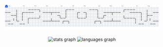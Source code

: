 <picture>
  <source media="(prefers-color-scheme: dark)" srcset="https://raw.githubusercontent.com/KEVENCN97/KEVENCN97/output/pacman-contribution-graph-dark.svg">
  <source media="(prefers-color-scheme: light)" srcset="https://raw.githubusercontent.com/KEVENCN97/KEVENCN97/output/pacman-contribution-graph.svg">
  <img alt="pacman contribution graph" src="https://raw.githubusercontent.com/KEVENCN97/KEVENCN97/output/pacman-contribution-graph.svg">
</picture>

###

<div align="center">
  <img src="https://github-readme-stats.vercel.app/api?username=KEVENCN97&hide_title=false&hide_rank=false&show_icons=true&include_all_commits=true&count_private=true&disable_animations=false&theme=dracula&locale=en&hide_border=false&order=1" height="150" alt="stats graph" />
  <img src="https://github-readme-stats.vercel.app/api/top-langs?username=KEVENCN97&locale=en&hide_title=false&layout=compact&card_width=320&langs_count=5&theme=dracula&hide_border=false&order=2" height="150" alt="languages graph" />
</div>

###
